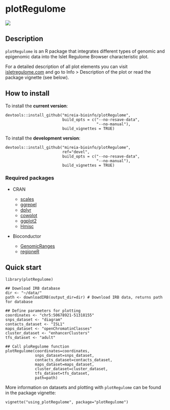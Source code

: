 # plotRegulome

![](http://isletregulome.com/isletregulome/favicon.png)

## Description
`plotRegulome` is an R package that integrates different types of genomic and epigenomic data into the Islet Regulome Browser characteristic plot.

For a detailed description of all plot elements you can visit [isletregulome.com](isletregulome.com) and go to Info > Description of the plot or read the package vignette (see below).

## How to install

To install the __current version__:

```
devtools::install_github("mireia-bioinfo/plotRegulome", 
                         build_opts = c("--no-resave-data", 
                                        "--no-manual"),
                         build_vignettes = TRUE)
```


To install the __development version__:

```
devtools::install_github("mireia-bioinfo/plotRegulome", 
                         ref="devel",
                         build_opts = c("--no-resave-data", 
                                        "--no-manual"),
                         build_vignettes = TRUE)
```

### Required packages
- CRAN  
    - [scales](https://CRAN.R-project.org/package=scales)
    - [ggrepel](https://cran.r-project.org/package=ggrepel)
    - [dplyr](https://cran.r-project.org/package=dplyr)
    - [cowplot](https://cran.r-project.org/package=cowplot)
    - [ggplot2](https://cran.r-project.org/package=ggplot2)
    - [Hmisc](https://cran.r-project.org/package=Hmisc)

- Bioconductor  
    - [GenomicRanges](https://bioconductor.org/packages/release/bioc/html/GenomicRanges.html)
    - [regioneR](https://bioconductor.org/packages/release/bioc/html/regioneR.html)

## Quick start

```
library(plotRegulome)

## Download IRB database
dir <- "~/data/"
path <- downloadIRB(output_dir=dir) # Download IRB data, returns path for database

## Define parameters for plotting
coordinates <- "chr5:50678921-51318155"
snps_dataset <- "diagram"
contacts_dataset <- "ISL1"
maps_dataset <- "openChromatinClasses"
cluster_dataset <- "enhancerClusters"
tfs_dataset <- "adult"

## Call ploRegulome function
plotRegulome(coordinates=coordinates,
             snps_dataset=snps_dataset,
             contacts_dataset=contacts_dataset,
             maps_dataset=maps_dataset,
             cluster_dataset=cluster_dataset,
             tfs_dataset=tfs_dataset,
             path=path)
```

More information on datasets and plotting with `plotRegulome` can be found in the package vignette:

``` 
vignette("using_plotRegulome", package="plotRegulome")
``` 
